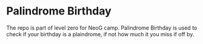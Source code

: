 # Palindrome Birthday

The repo is part of level zero for NeoG camp. Palindrome Birthday is used to check if your birthday is a plaindrome, if not how much it you miss if off by. 